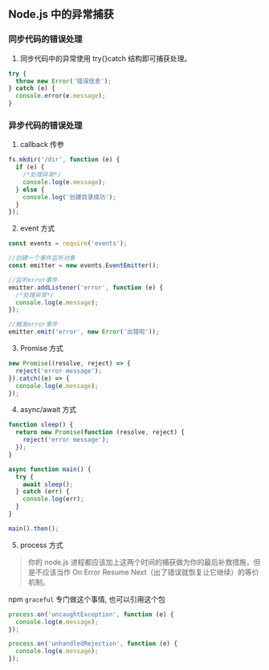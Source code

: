 ## Node.js 中的异常捕获

### 同步代码的错误处理

1. 同步代码中的异常使用 try{}catch 结构即可捕获处理。

```js
try {
  throw new Error('错误信息');
} catch (e) {
  console.error(e.message);
}
```

### 异步代码的错误处理

1. callback 传参

```js
fs.mkdir('/dir', function (e) {
  if (e) {
    /*处理异常*/
    console.log(e.message);
  } else {
    console.log('创建目录成功');
  }
});
```

2. event 方式

```js
const events = require('events');

//创建一个事件监听对象
const emitter = new events.EventEmitter();

//监听error事件
emitter.addListener('error', function (e) {
  /*处理异常*/
  console.log(e.message);
});

//触发error事件
emitter.emit('error', new Error('出错啦'));
```

3. Promise 方式

```js
new Promise((resolve, reject) => {
  reject('error message');
}).catch((e) => {
  console.log(e.message);
});
```

4. async/await 方式

```js
function sleep() {
  return new Promise(function (resolve, reject) {
    reject('error message');
  });
}

async function main() {
  try {
    await sleep();
  } catch (err) {
    console.log(err);
  }
}

main().then();
```

5. process 方式

> 你的 node.js 进程都应该加上这两个时间的捕获做为你的最后补救措施，但是不应该当作 On Error Resume Next（出了错误就恢复让它继续）的等价机制。

npm `graceful` 专门做这个事情, 也可以引用这个包

```js
process.on('uncaughtException', function (e) {
  console.log(e.message);
});

process.on('unhandledRejection', function (e) {
  console.log(e.message);
});
```
